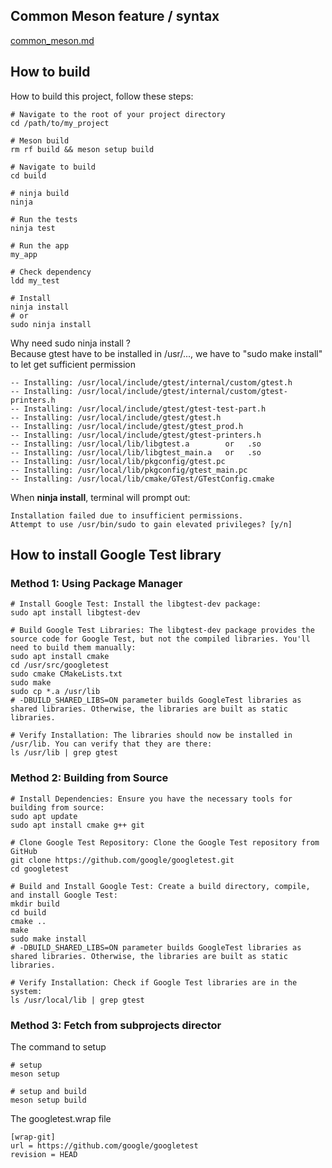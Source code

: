 ## Common Meson feature / syntax
[common_meson.md](common_meson.md)

## How to build

How to build this project, follow these steps:
```console
# Navigate to the root of your project directory
cd /path/to/my_project

# Meson build
rm rf build && meson setup build

# Navigate to build
cd build

# ninja build
ninja

# Run the tests
ninja test

# Run the app
my_app

# Check dependency
ldd my_test

# Install
ninja install
# or
sudo ninja install
```

Why need sudo ninja install ? \
Because gtest have to be installed in /usr/..., we have to "sudo make install" to let get sufficient permission
```console
-- Installing: /usr/local/include/gtest/internal/custom/gtest.h
-- Installing: /usr/local/include/gtest/internal/custom/gtest-printers.h
-- Installing: /usr/local/include/gtest/gtest-test-part.h
-- Installing: /usr/local/include/gtest/gtest.h
-- Installing: /usr/local/include/gtest/gtest_prod.h
-- Installing: /usr/local/include/gtest/gtest-printers.h
-- Installing: /usr/local/lib/libgtest.a        or   .so
-- Installing: /usr/local/lib/libgtest_main.a   or   .so
-- Installing: /usr/local/lib/pkgconfig/gtest.pc
-- Installing: /usr/local/lib/pkgconfig/gtest_main.pc
-- Installing: /usr/local/lib/cmake/GTest/GTestConfig.cmake
```

When **ninja install**, terminal will prompt out:
```console
Installation failed due to insufficient permissions.
Attempt to use /usr/bin/sudo to gain elevated privileges? [y/n]  
```

## How to install Google Test library

### Method 1: Using Package Manager
```console
# Install Google Test: Install the libgtest-dev package:
sudo apt install libgtest-dev

# Build Google Test Libraries: The libgtest-dev package provides the source code for Google Test, but not the compiled libraries. You'll need to build them manually:
sudo apt install cmake
cd /usr/src/googletest
sudo cmake CMakeLists.txt
sudo make
sudo cp *.a /usr/lib
# -DBUILD_SHARED_LIBS=ON parameter builds GoogleTest libraries as shared libraries. Otherwise, the libraries are built as static libraries.

# Verify Installation: The libraries should now be installed in /usr/lib. You can verify that they are there:
ls /usr/lib | grep gtest
```

### Method 2: Building from Source
```console
# Install Dependencies: Ensure you have the necessary tools for building from source:
sudo apt update
sudo apt install cmake g++ git

# Clone Google Test Repository: Clone the Google Test repository from GitHub
git clone https://github.com/google/googletest.git
cd googletest

# Build and Install Google Test: Create a build directory, compile, and install Google Test:
mkdir build
cd build
cmake ..
make
sudo make install
# -DBUILD_SHARED_LIBS=ON parameter builds GoogleTest libraries as shared libraries. Otherwise, the libraries are built as static libraries.

# Verify Installation: Check if Google Test libraries are in the system:
ls /usr/local/lib | grep gtest
```

### Method 3: Fetch from subprojects director
The command to setup
```console
# setup
meson setup

# setup and build
meson setup build
```
The googletest.wrap file
```console
[wrap-git]
url = https://github.com/google/googletest
revision = HEAD
```
